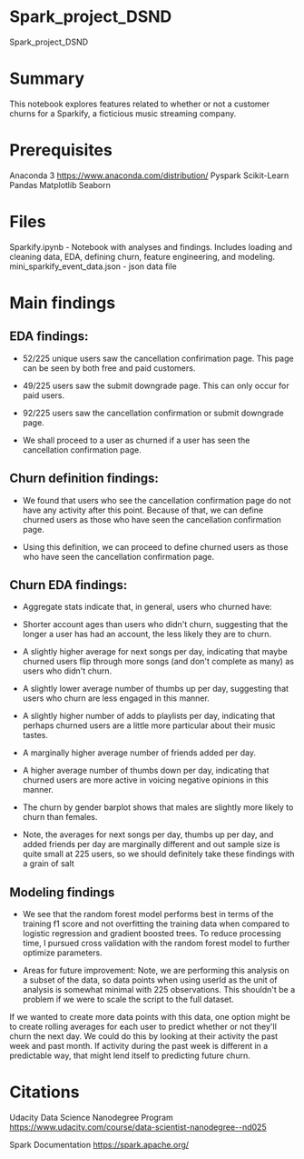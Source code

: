 # Spark_project_DSND
Spark_project_DSND

# Summary
This notebook explores features related to whether or not a customer churns for a Sparkify, a ficticious music streaming company. 


# Prerequisites
Anaconda 3 https://www.anaconda.com/distribution/
Pyspark
Scikit-Learn
Pandas
Matplotlib
Seaborn

# Files
Sparkify.ipynb - Notebook with analyses and findings. Includes loading and cleaning data, EDA, defining churn, feature engineering, and modeling.  
mini_sparkify_event_data.json - json data file


# Main findings 

## EDA findings:
- 52/225 unique users saw the cancellation confirimation page. This page can be seen by both free and paid customers.

- 49/225 users saw the submit downgrade page. This can only occur for paid users.

- 92/225 users saw the cancellation confirmation or submit downgrade page.

- We shall proceed to a user as churned if a user has seen the cancellation confirmation page.

## Churn definition findings:
- We found that users who see the cancellation confirmation page do not have any activity after this point. Because of that, we can define churned users as those who have seen the cancellation confirmation page.

- Using this definition, we can proceed to define churned users as those who have seen the cancellation confirmation page.


## Churn EDA findings:
- Aggregate stats indicate that, in general, users who churned have:

- Shorter account ages than users who didn't churn, suggesting that the longer a user has had an account, the less likely they are to churn.

- A slightly higher average for next songs per day, indicating that maybe churned users flip through more songs (and don't complete as many) as users who didn't churn.

- A slightly lower average number of thumbs up per day, suggesting that users who churn are less engaged in this manner.

- A slightly higher number of adds to playlists per day, indicating that perhaps churned users are a little more particular about their music tastes.

- A marginally higher average number of friends added per day.

- A higher average number of thumbs down per day, indicating that churned users are more active in voicing negative opinions in this manner.

- The churn by gender barplot shows that males are slightly more likely to churn than females.

- Note, the averages for next songs per day, thumbs up per day, and added friends per day are marginally different and out sample size is quite small at 225 users, so we should definitely take these findings with a grain of salt


## Modeling findings

- We see that the random forest model performs best in terms of the training f1 score and not overfitting the training data when compared to logistic regression and gradient boosted trees. To reduce processing time, I pursued cross validation with the random forest model to further optimize parameters.

- Areas for future improvement:
Note, we are performing this analysis on a subset of the data, so data points when using userId as the unit of analysis is somewhat minimal with 225 observations. This shouldn't be a problem if we were to scale the script to the full dataset.

If we wanted to create more data points with this data, one option might be to create rolling averages for each user to predict whether or not they'll churn the next day. We could do this by looking at their activity the past week and past month. If activity during the past week is different in a predictable way, that might lend itself to predicting future churn.


# Citations 
Udacity Data Science Nanodegree Program https://www.udacity.com/course/data-scientist-nanodegree--nd025

Spark Documentation https://spark.apache.org/ 
